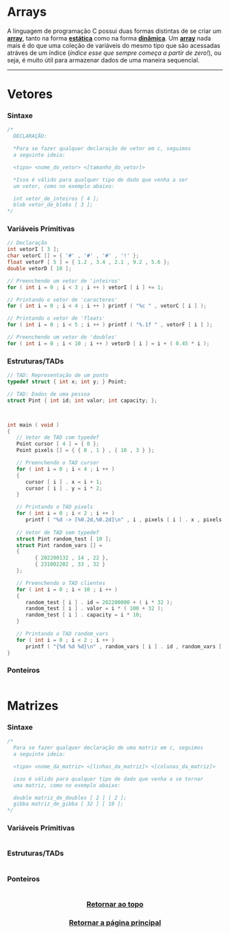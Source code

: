 # Arrays

A linguagem de programação C possui duas formas distintas de se criar um <a href="Arrays.md" title="vetor ou uma matriz">**array**</a>, tanto na forma <a href="Arrays.md" title="o vetor/matriz possui um tamanho máximo fixo">**estática**</a> como na forma <a href="Arrays.md" title="o vetor/matriz pode ser expandido ou reduzido">**dinâmica**</a>. Um <a href="Arrays.md" title="vetor ou uma matriz">**array**</a> nada mais é do que uma coleção de variáveis do mesmo tipo que são acessadas atráves de um índice (*índice esse que sempre começa a partir de zero!*), ou seja, é muito útil para armazenar dados de uma maneira sequencial. 

---

# Vetores

### Sintaxe
```main.c
/*
  DECLARAÇÃO:

  *Para se fazer qualquer declaração de vetor em c, seguimos
  a seguinte ideia:

  <tipo> <nome_do_vetor> <[tamanho_do_vetor]>

  *Isso é válido para qualquer tipo de dado que venha a ser 
  um vetor, como no exemplo abaixo:

  int vetor_de_inteiros [ 4 ];
  blob vetor_de_blobs [ 3 ];
*/
```

### Variáveis Primitivas
```main.c
// Declaração
int vetorI [ 3 ];
char vetorC [] = { '#' , '#' , '#' , '!' };
float vetorF [ 5 ] = { 1.2 , 3.4 , 2.1 , 9.2 , 5.6 };
double vetorD [ 10 ];

// Preenchendo um vetor de 'inteiros'
for ( int i = 0 ; i < 3 ; i ++ ) vetorI [ i ] += 1;

// Printando o vetor de 'caracteres'
for ( int i = 0 ; i < 4 ; i ++ ) printf ( "%c " , vetorC [ i ] );

// Printando o vetor de 'floats'
for ( int i = 0 ; i < 5 ; i ++ ) printf ( "%.1f " , vetorF [ i ] ); 

// Preenchendo um vetor de 'doubles'
for ( int i = 0 ; i < 10 ; i ++ ) vetorD [ i ] = i + ( 0.45 * i );
```

### Estruturas/TADs
```main.c
// TAD: Representação de um ponto
typedef struct { int x; int y; } Point;

// TAD: Dados de uma pessoa
struct Pint { int id; int valor; int capacity; };



int main ( void )
{
   // Vetor de TAD com typedef 
   Point cursor [ 4 ] = { 0 };
   Point pixels [] = { { 0 , 1 } , { 10 , 3 } };

   // Preenchendo o TAD cursor
   for ( int i = 0 ; i < 4 ; i ++ )
   {
      cursor [ i ] . x = i + 1;
      cursor [ i ] . y = i * 2;
   }

   // Printando o TAD pixels
   for ( int i = 0 ; i < 2 ; i ++ )
      printf ( "%d -> [%0.2d,%0.2d]\n" , i , pixels [ i ] . x , pixels [ i ] . y );
      
   // Vetor de TAD sem typedef
   struct Pint random_test [ 10 ];
   struct Pint random_vars [] = 
   { 
         { 202200132 , 14 , 22 }, 
         { 231002202 , 33 , 32 } 
   };

   // Preenchendo o TAD clientes
   for ( int i = 0 ; i < 10 ; i ++ )
   {
      random_test [ i ] . id = 202200000 + ( i * 32 );
      random_test [ i ] . valor = i * ( 100 + 32 );
      random_test [ i ] . capacity = i * 10;
   }   

   // Printando o TAD random_vars
   for ( int i = 0 ; i < 2 ; i ++ )
      printf ( "{%d %d %d}\n" , random_vars [ i ] . id , random_vars [ i ] . valor , random_vars [ i ] . capacity );
}
```

### Ponteiros
```main.c
```

# Matrizes

### Sintaxe
```main.c
/*
  Para se fazer qualquer declaração de uma matriz em c, seguimos
  a seguinte ideia:

  <tipo> <nome_da_matriz> <[linhas_da_matriz]> <[colunas_da_matriz]>

  isso é válido para qualquer tipo de dado que venha a se tornar
  uma matriz, como no exemplo abaixo:

  double matriz_de_doubles [ 2 ] [ 2 ];
  gibba matriz_de_gibba [ 32 ] [ 10 ];
*/
```

### Variáveis Primitivas
```main.c
```

### Estruturas/TADs
```main.c
```

### Ponteiros
```main.c
```

<h3 align="center"> <a href="#arrays" title="Voltar ao topo"> Retornar ao topo </a> </h3>
<h3 align="center"> <a href="https://github.com/AllisonJunior/Estruturas_de_Dados" title="Voltar ao menu principal"> Retornar a página principal </a> </h3>


